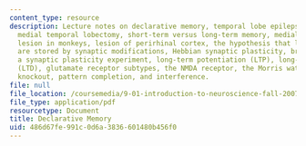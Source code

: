 ```yaml
---
content_type: resource
description: Lecture notes on declarative memory, temporal lobe epilepsy, bilateral
  medial temporal lobectomy, short-term versus long-term memory, medial temporal lobe
  lesion in monkeys, lesion of perirhinal cortex, the hypothesis that long-term memories
  are stored by synaptic modifications, Hebbian synaptic plasticity, brain slice preparation,
  a synaptic plasticity experiment, long-term potentiation (LTP), long-term depression
  (LTD), glutamate receptor subtypes, the NMDA receptor, the Morris water maze, NR1
  knockout, pattern completion, and interference.
file: null
file_location: /coursemedia/9-01-introduction-to-neuroscience-fall-2007/486d67fe991c0d6a3836601480b456f0_19_declarative.pdf
file_type: application/pdf
resourcetype: Document
title: Declarative Memory
uid: 486d67fe-991c-0d6a-3836-601480b456f0
---
```

